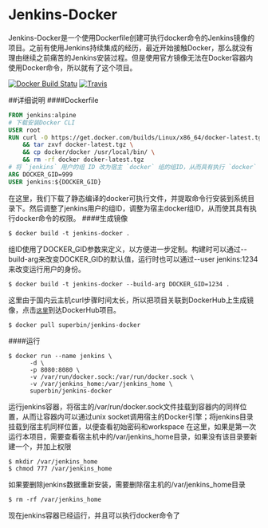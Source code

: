 # **Jenkins-Docker**

Jenkins-Docker是一个使用Dockerfile创建可执行docker命令的Jenkins镜像的项目。之前有使用Jenkins持续集成的经历，最近开始接触Docker，那么就没有理由继续之前痛苦的Jenkins安装过程。但是使用官方镜像无法在Docker容器内使用Docker命令，所以就有了这个项目。

[![Docker Build Statu](https://img.shields.io/docker/build/jrottenberg/ffmpeg.svg)]()
[![Travis](https://img.shields.io/badge/docker-17.06.1--ce-blue.svg)]()

##详细说明
####Dockerfile
```dockerfile
FROM jenkins:alpine
# 下载安装Docker CLI
USER root
RUN curl -O https://get.docker.com/builds/Linux/x86_64/docker-latest.tgz \
    && tar zxvf docker-latest.tgz \
    && cp docker/docker /usr/local/bin/ \
    && rm -rf docker docker-latest.tgz
# 将 `jenkins` 用户的组 ID 改为宿主 `docker` 组的组ID，从而具有执行 `docker` 命令的权限。
ARG DOCKER_GID=999
USER jenkins:${DOCKER_GID}
```
在这里，我们下载了静态编译的docker可执行文件，并提取命令行安装到系统目录下。然后调整了jenkins用户的组ID，调整为宿主docker组ID，从而使其具有执行docker命令的权限。
####生成镜像
```console
$ docker build -t jenkins-docker .
```
组ID使用了DOCKER_GID参数来定义，以方便进一步定制。构建时可以通过--build-arg来改变DOCKER_GID的默认值，运行时也可以通过--user jenkins:1234来改变运行用户的身份。
```console
$ docker build -t jenkins-docker --build-arg DOCKER_GID=1234 .
```
这里由于国内云主机curl步骤时间太长，所以把项目关联到DockerHub上生成镜像，点击[`这里`](https://hub.docker.com/r/superbin/jenkins-docker/)到达DockerHub项目。
```console
$ docker pull superbin/jenkins-docker
```
####运行
```console
$ docker run --name jenkins \
      -d \
      -p 8080:8080 \
      -v /var/run/docker.sock:/var/run/docker.sock \
      -v /var/jenkins_home:/var/jenkins_home \
      superbin/jenkins-docker
```
运行jenkins容器，将宿主的/var/run/docker.sock文件挂载到容器内的同样位置，从而让容器内可以通过unix socket调用宿主的Docker引擎；将jenkins目录挂载到宿主机同样位置，以便查看初始密码和workspace
在这里，如果是第一次运行本项目，需要查看宿主机中的/var/jenkins_home目录，如果没有该目录要新建一个，并加上权限
```console
$ mkdir /var/jenkins_home
$ chmod 777 /var/jenkins_home
```
如果要删除jenkins数据重新安装，需要删除宿主机的/var/jenkins_home目录
```console
$ rm -rf /var/jenkins_home
```
现在jenkins容器已经运行，并且可以执行docker命令了